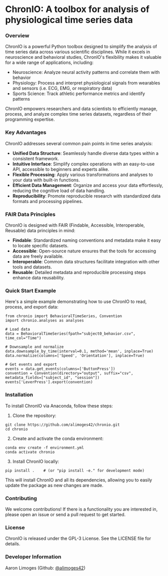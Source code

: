 # ChronIO: A toolbox for analysis of physiological time series data

### Overview
ChronIO is a powerful Python toolbox designed to simplify the analysis of time series data across various scientific disciplines. While it excels in neuroscience and behavioral studies, ChronIO's flexibility makes it valuable for a wide range of applications, including:

- Neuroscience: Analyze neural activity patterns and correlate them with behavior
- Physiology: Process and interpret physiological signals from wearables and sensors \(i.e. ECG, EMG, or respiratory data)
- Sports Science: Track athletic performance metrics and identify patterns

ChronIO empowers researchers and data scientists to efficiently manage, process, and analyze complex time series datasets, regardless of their programming expertise.

### Key Advantages 
ChronIO addresses several common pain points in time series analysis:

- **Unified Data Structure**: Seamlessly handle diverse data types within a consistent framework.
- **Intuitive Interface**: Simplify complex operations with an easy-to-use API, accessible to beginners and experts alike.
- **Flexible Processing**: Apply various transformations and analyses to your data with built-in functions.
- **Efficient Data Management**: Organize and access your data effortlessly, reducing the cognitive load of data handling.
- **Reproducibility**: Promote reproducible research with standardized data formats and processing pipelines.

### FAIR Data Principles
ChronIO is designed with FAIR (Findable, Accessible, Interoperable, Reusable) data principles in mind:

- **Findable**: Standardized naming conventions and metadata make it easy to locate specific datasets.
- **Accessible**: Open-source nature ensures that the tools for accessing data are freely available.
- **Interoperable**: Common data structures facilitate integration with other tools and datasets.
- **Reusable**: Detailed metadata and reproducible processing steps enhance data reusability.


### Quick Start Example
Here's a simple example demonstrating how to use ChronIO to read, process, and export data:
```
from chronio import BehavioralTimeSeries, Convention
import chronio.analyses as analyses

# Load data
data = BehavioralTimeSeries(fpath="subject0_behavior.csv", time_col="Time")

# Downsample and normalize
data.downsample_by_time(interval=0.1, method='mean', inplace=True)
data.normalize(columns=['Speed', 'Orientation'], inplace=True)

# Get events and export
events = data.get_events(columns=['ButtonPress'])
convention = Convention(directory="output", suffix="csv", metadata_fields=["subject_id", "session"])
events['LeverPress'].export(convention)
```

### Installation
To install ChronIO via Anaconda, follow these steps:

1. Clone the repository:

```
git clone https://github.com/alimoges42/chronio.git
cd chronio
```

2. Create and activate the conda environment:

```
conda env create -f environment.yml
conda activate chronio
```

3. Install ChronIO locally:

```
pip install .    # (or "pip install -e." for development mode)
```

This will install ChronIO and all its dependencies, allowing you to easily update the package as new changes are made.


### Contributing
We welcome contributions! If there is a functionality you are interested in, please open an issue or send a pull request to get started.

### License
ChronIO is released under the GPL-3 License. See the LICENSE file for details.

### Developer Information
Aaron Limoges (Github: [@alimoges42](https://github.com/alimoges42))
